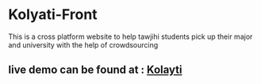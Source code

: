 # Kolyati-Front
This is a cross platform website to help tawjihi students pick up their major and university with the help of crowdsourcing
## live demo can be found at : [Kolayti](https://kolyati.netlify.app/)
